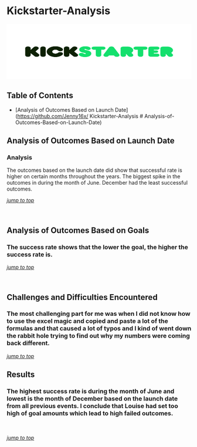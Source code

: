 # Kickstarter-Analysis

<img src="./resources/images/kickstarter-logo.jpeg" width="1200" height="150">

## Table of Contents
- [Analysis of Outcomes Based on Launch Date](https://github.com/Jenny16x/ Kickstarter-Analysis # Analysis-of-Outcomes-Based-on-Launch-Date)


## Analysis of Outcomes Based on Launch Date

### Analysis
The outcomes based on the launch date did show that successful rate is higher on certain months throughout the years. The biggest spike in the outcomes in during the month of June. December had the least successful outcomes. <br>

[*jump to top*](https://github.com/Jenny16x/Kickstarter-Analysis#Kickstarter-Analysis)

<br>

## Analysis of Outcomes Based on Goals

### The success rate shows that the lower the goal, the higher the success rate is.

[*jump to top*](https://github.com/Jenny16x/Kickstarter-Analysis#Kickstarter-Analysis)

<br>

## Challenges and Difficulties Encountered

### The most challenging part for me was when I did not know how to use the excel magic and copied and paste a lot of the formulas and that caused a lot of typos and I kind of went down the rabbit hole trying to find out why my numbers were coming back different.

[*jump to top*](https://github.com/Jenny16x/Kickstarter-Analysis#Kickstarter-Analysis)
<br>


## Results

### The highest success rate is during the month of June and lowest is the month of December based on the launch date from all previous events. I conclude that Louise had set too high of goal amounts which lead to high failed outcomes.
<br>

[*jump to top*](https://github.com/Jenny16x/Kickstarter-Analysis#Kickstarter-Analysis)
